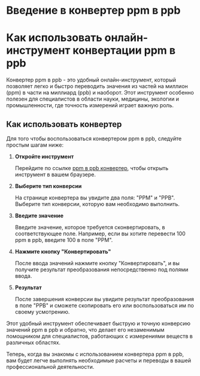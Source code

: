 Введение в конвертер ppm в ppb
==============================

Как использовать онлайн-инструмент конвертации ppm в ppb
========================================================

Конвертер ppm в ppb - это удобный онлайн-инструмент, который позволяет легко и быстро переводить значения из частей на миллион (ppm) в части на миллиард (ppb) и наоборот. Этот инструмент особенно полезен для специалистов в области науки, медицины, экологии и промышленности, где точность измерений играет важную роль.

Как использовать конвертер
--------------------------

Для того чтобы воспользоваться конвертером ppm в ppb, следуйте простым шагам ниже:

1. **Откройте инструмент**
    
    Перейдите по ссылке [ppm в ppb конвертер](https://www.onlinecalculatorsfree.com/ru/convert/ppm-to-ppb.html), чтобы открыть инструмент в вашем браузере.
2. **Выберите тип конверсии**
    
    На странице конвертера вы увидите два поля: "PPM" и "PPB". Выберите тип конверсии, которую вам необходимо выполнить.
3. **Введите значение**
    
    Введите значение, которое требуется сконвертировать, в соответствующее поле. Например, если вы хотите перевести 100 ppm в ppb, введите 100 в поле "PPM".
4. **Нажмите кнопку "Конвертировать"**
    
    После ввода значений нажмите кнопку "Конвертировать", и вы получите результат преобразования непосредственно под полями ввода.
5. **Результат**
    
    После завершения конверсии вы увидите результат преобразования в поле "PPB" и сможете скопировать его или воспользоваться им по своему усмотрению.

Этот удобный инструмент обеспечивает быструю и точную конверсию значений ppm в ppb и обратно, что делает его незаменимым помощником для специалистов, работающих с измерениями веществ в различных областях.

Теперь, когда вы знакомы с использованием конвертера ppm в ppb, вам будет легче выполнять необходимые расчеты и переводы в вашей профессиональной деятельности.